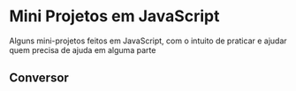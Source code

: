 # Mini Projetos em JavaScript
 Alguns mini-projetos feitos em JavaScript, com o intuito de praticar e ajudar quem precisa de ajuda em alguma parte

 ## Conversor 
